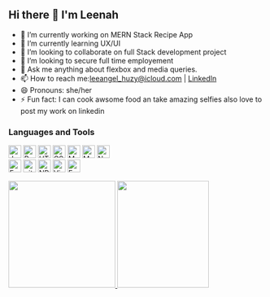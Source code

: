  ## Hi there 👋 I'm Leenah



- 🔭 I’m currently working on MERN Stack Recipe App
- 🌱 I’m currently learning UX/UI
- 👯 I’m looking to collaborate on full Stack development project
- 🤔 I’m looking to secure full time employement
- 💬 Ask me anything about flexbox and media queries.
- 📫 How to reach me:leeangel_huzy@icloud.com | [LinkedIn](https://www.linkedin.com/in/leenah-iqbal// "Leenah on LinkedIn")
- 😄 Pronouns: she/her 
- ⚡ Fun fact: I can cook awsome food an take amazing selfies also love to post my work on linkedin


### Languages and Tools

<p>
  <img src="https://img.shields.io/badge/JavaScript-0C1116?logo=javascript&logoColor=F7DF1E" alt="JavaScript logo" title="JavaScript" height="25" />
  <img src="https://img.shields.io/badge/React-0C1116?logo=react&logoColor=61DAFB" alt="React logo" title="React" height="25" />
  <img src="https://img.shields.io/badge/HTML5-0C1116?logo=html5&logoColor=E34F26" alt="HTML5 logo" title="HTML5" height="25" />
  <img src="https://img.shields.io/badge/CSS3-0C1116?logo=css3&logoColor=1572B6" alt="CSS3 logo" title="CSS3" height="25" />
  <img src="https://img.shields.io/badge/MongoDB-0C1116?logo=mongodb&logoColor=47A248" alt="MongoDB logo" title="MongoDB" height="25" />
  <img src="https://img.shields.io/badge/MySQL-0C1116?logo=mysql&logoColor=00758F" alt="MySQL logo" title="MySQL" height="25" />
  <img src="https://img.shields.io/badge/Node.js-0C1116?logo=node.js&logoColor=339933" alt="Node.js logo" title="Node.js" height="25" />
   <br>
  <img src="https://img.shields.io/badge/Express-0C1116?logo=express&logoColor=FFFFFF" alt="Express.js logo" title="Express.js" height="25" />
  <img src="https://img.shields.io/badge/git-0C1116?logo=git&logoColor=F05032" alt="git logo" title="git" height="25" />
  <img src="https://img.shields.io/badge/NPM-0C1116?logo=npm&logoColor=F7DF1E" alt="NPM logo" title="NPM" height="25" />
  <img src="https://img.shields.io/badge/VS%20Code-0C1116?logo=visual-studio-code&logoColor=007ACC" alt="Visual Studio Code logo" title="Visual Studio Code" height="25" />
  <img src="https://img.shields.io/badge/figma-0C1116?logo=express&logoColor=FFFFFF" alt="Express.js logo" title="Figma" height="25" />
  </p>
  
  
<a href ="https://github.com/rafaballerini">
<img height="210em" src="https://github-readme-stats.vercel.app/api?username=leenahiq&theme=radical&show_icons=true"/>

  
<img height="210em" width="180em" src="https://github-readme-stats.vercel.app/api/top-langs/?username=leenahiq&langs_count=5&theme=radical"/>
 </a>
<!--   ![Snake animation](https://github.com/rafaballerini2/leenahiq/blob/output/github-contribution-grid-snake-svg)
 -->

